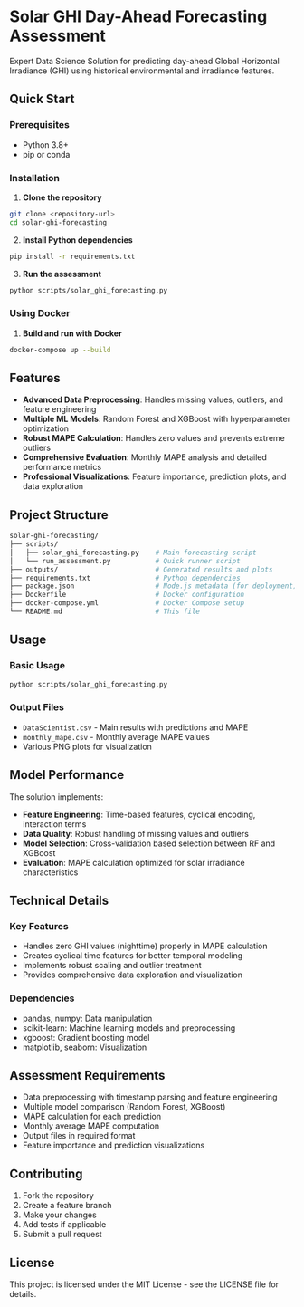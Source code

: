# Solar GHI Day-Ahead Forecasting Assessment

Expert Data Science Solution for predicting day-ahead Global Horizontal Irradiance (GHI) using historical environmental and irradiance features.

##  Quick Start

### Prerequisites
- Python 3.8+
- pip or conda

### Installation

1. **Clone the repository**
```bash
git clone <repository-url>
cd solar-ghi-forecasting
```

2. **Install Python dependencies**
```bash
pip install -r requirements.txt
```

3. **Run the assessment**
```bash
python scripts/solar_ghi_forecasting.py
```

### Using Docker

1. **Build and run with Docker**
```bash
docker-compose up --build
```

##  Features

- **Advanced Data Preprocessing**: Handles missing values, outliers, and feature engineering
- **Multiple ML Models**: Random Forest and XGBoost with hyperparameter optimization
- **Robust MAPE Calculation**: Handles zero values and prevents extreme outliers
- **Comprehensive Evaluation**: Monthly MAPE analysis and detailed performance metrics
- **Professional Visualizations**: Feature importance, prediction plots, and data exploration

##  Project Structure

```bash
solar-ghi-forecasting/
├── scripts/
│   ├── solar_ghi_forecasting.py    # Main forecasting script
│   └── run_assessment.py           # Quick runner script
├── outputs/                        # Generated results and plots
├── requirements.txt                # Python dependencies
├── package.json                    # Node.js metadata (for deployment)
├── Dockerfile                      # Docker configuration
├── docker-compose.yml              # Docker Compose setup
└── README.md                       # This file
```

##  Usage

### Basic Usage
```bash
python scripts/solar_ghi_forecasting.py
```

### Output Files
- `DataScientist.csv` - Main results with predictions and MAPE
- `monthly_mape.csv` - Monthly average MAPE values
- Various PNG plots for visualization

##  Model Performance

The solution implements:
- **Feature Engineering**: Time-based features, cyclical encoding, interaction terms
- **Data Quality**: Robust handling of missing values and outliers
- **Model Selection**: Cross-validation based selection between RF and XGBoost
- **Evaluation**: MAPE calculation optimized for solar irradiance characteristics

##  Technical Details

### Key Features
- Handles zero GHI values (nighttime) properly in MAPE calculation
- Creates cyclical time features for better temporal modeling
- Implements robust scaling and outlier treatment
- Provides comprehensive data exploration and visualization

### Dependencies
- pandas, numpy: Data manipulation
- scikit-learn: Machine learning models and preprocessing
- xgboost: Gradient boosting model
- matplotlib, seaborn: Visualization

##  Assessment Requirements

- Data preprocessing with timestamp parsing and feature engineering  
- Multiple model comparison (Random Forest, XGBoost)  
- MAPE calculation for each prediction  
- Monthly average MAPE computation  
- Output files in required format  
- Feature importance and prediction visualizations  

## Contributing

1. Fork the repository
2. Create a feature branch
3. Make your changes
4. Add tests if applicable
5. Submit a pull request

## License

This project is licensed under the MIT License - see the LICENSE file for details.
